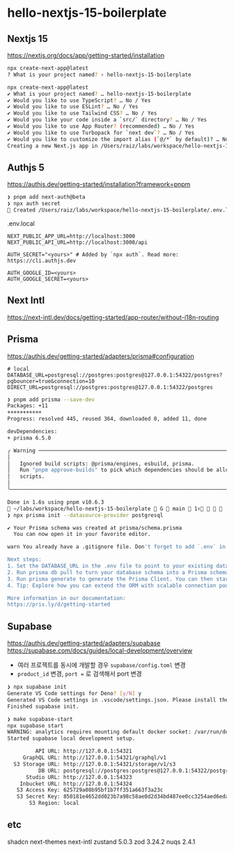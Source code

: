 # hello-nextjs-15-boilerplate

## Nextjs 15

https://nextjs.org/docs/app/getting-started/installation

```bash
npx create-next-app@latest
? What is your project named? › hello-nextjs-15-boilerplate

npx create-next-app@latest
✔ What is your project named? … hello-nextjs-15-boilerplate
✔ Would you like to use TypeScript? … No / Yes
✔ Would you like to use ESLint? … No / Yes
✔ Would you like to use Tailwind CSS? … No / Yes
✔ Would you like your code inside a `src/` directory? … No / Yes
✔ Would you like to use App Router? (recommended) … No / Yes
✔ Would you like to use Turbopack for `next dev`? … No / Yes
✔ Would you like to customize the import alias (`@/*` by default)? … No / Yes
Creating a new Next.js app in /Users/raiz/labs/workspace/hello-nextjs-15-boilerplate.
```

## Authjs 5

https://authjs.dev/getting-started/installation?framework=pnpm

```bash
❯ pnpm add next-auth@beta
❯ npx auth secret
📝 Created /Users/raiz/labs/workspace/hello-nextjs-15-boilerplate/.env.local with `AUTH_SECRET`.

```

.env.local

```
NEXT_PUBLIC_APP_URL=http://localhost:3000
NEXT_PUBLIC_API_URL=http://localhost:3000/api

AUTH_SECRET="<yours>" # Added by `npx auth`. Read more: https://cli.authjs.dev

AUTH_GOOGLE_ID=<yours>
AUTH_GOOGLE_SECRET=<yours>
```

## Next Intl

https://next-intl.dev/docs/getting-started/app-router/without-i18n-routing

## Prisma

https://authjs.dev/getting-started/adapters/prisma#configuration

```
# local
DATABASE_URL=postgresql://postgres:postgres@127.0.0.1:54322/postgres?pgbouncer=true&connection=10
DIRECT_URL=postgresql://postgres:postgres@127.0.0.1:54322/postgres
```

```bash
❯ pnpm add prisma --save-dev
Packages: +11
+++++++++++
Progress: resolved 445, reused 364, downloaded 0, added 11, done

devDependencies:
+ prisma 6.5.0

╭ Warning ───────────────────────────────────────────────────────────────────────────╮
│                                                                                    │
│   Ignored build scripts: @prisma/engines, esbuild, prisma.                         │
│   Run "pnpm approve-builds" to pick which dependencies should be allowed to run    │
│   scripts.                                                                         │
│                                                                                    │
╰────────────────────────────────────────────────────────────────────────────────────╯

Done in 1.6s using pnpm v10.6.3
 ~/labs/workspace/hello-nextjs-15-boilerplate  G  main  1↑ ⭑  
❯ npx prisma init --datasource-provider postgresql

✔ Your Prisma schema was created at prisma/schema.prisma
  You can now open it in your favorite editor.

warn You already have a .gitignore file. Don't forget to add `.env` in it to not commit any private information.

Next steps:
1. Set the DATABASE_URL in the .env file to point to your existing database. If your database has no tables yet, read https://pris.ly/d/getting-started
2. Run prisma db pull to turn your database schema into a Prisma schema.
3. Run prisma generate to generate the Prisma Client. You can then start querying your database.
4. Tip: Explore how you can extend the ORM with scalable connection pooling, global caching, and real-time database events. Read: https://pris.ly/cli/beyond-orm

More information in our documentation:
https://pris.ly/d/getting-started


```

## Supabase

https://authjs.dev/getting-started/adapters/supabase
https://supabase.com/docs/guides/local-development/overview

- 여러 프로젝트를 동시에 개발할 경우 `supabase/config.toml` 변경
- `product_id` 변경, `port =` 로 검색해서 port 변경

```bash
❯ npx supabase init 
Generate VS Code settings for Deno? [y/N] y
Generated VS Code settings in .vscode/settings.json. Please install the recommended extension!
Finished supabase init.
```

```bash
❯ make supabase-start
npx supabase start
WARNING: analytics requires mounting default docker socket: /var/run/docker.sock
Started supabase local development setup.

         API URL: http://127.0.0.1:54321
     GraphQL URL: http://127.0.0.1:54321/graphql/v1
  S3 Storage URL: http://127.0.0.1:54321/storage/v1/s3
          DB URL: postgresql://postgres:postgres@127.0.0.1:54322/postgres
      Studio URL: http://127.0.0.1:54323
    Inbucket URL: http://127.0.0.1:54324
   S3 Access Key: 625729a08b95bf1b7ff351a663f3a23c
   S3 Secret Key: 850181e4652dd023b7a98c58ae0d2d34bd487ee0cc3254aed6eda37307425907
       S3 Region: local
```

## etc

shadcn
next-themes
next-intl
zustand 5.0.3
zod 3.24.2
nuqs 2.4.1
